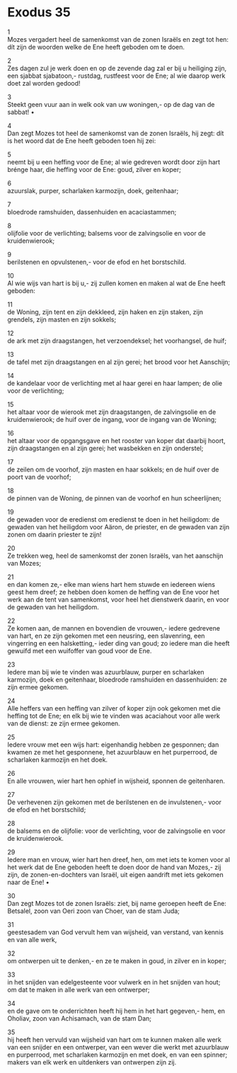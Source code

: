 # Exodus 35
1	
Mozes vergadert
heel de samenkomst
   van de zonen Israëls
   en zegt tot hen:
dít zijn de woorden
welke de Ene heeft geboden om te doen.

2	
Zes dagen
zul je werk doen
en op de zevende dag
zal er bij u heiliging zijn,
een sjabbat sjabatoon,- rustdag, rustfeest
   voor de Ene;
al wie daarop werk doet
   zal worden gedood!

3	
Steekt geen vuur aan
in welk ook van uw woningen,-
op de dag van de sabbat!
•

4	
Dan zegt Mozes
tot heel de samenkomst
   van de zonen Israëls,
   hij zegt:
dít is het woord
dat de Ene heeft geboden toen hij zei:

5	
neemt bij u een heffing voor de Ene;
al wie gedreven wordt door zijn hart
brénge haar,
die heffing voor de Ene:
goud, zilver en koper;

6	
azuurslak, purper, scharlaken karmozijn, doek,
   geitenhaar;

7	
bloedrode ramshuiden, dassenhuiden
   en acaciastammen;

8	
olijfolie voor de verlichting;
balsems voor de zalvingsolie
en voor de kruidenwierook;

9	
berilstenen
en opvulstenen,-
voor de efod en het borstschild.

10	
Al wie wijs van hart is bij u,-
zij zullen komen en maken
al wat de Ene heeft geboden:

11	
de Woning,
zijn tent en zijn dekkleed,
zijn haken en zijn staken,
zijn grendels,
zijn masten en zijn sokkels;

12	
de ark met zijn draagstangen,
   het verzoendeksel;
het voorhangsel, de huif;

13	
de tafel met zijn draagstangen
   en al zijn gerei;
het brood voor het Aanschijn;

14	
de kandelaar voor de verlichting
   met al haar gerei
   en haar lampen;
de olie voor de verlichting;

15	
het altaar voor de wierook
   met zijn draagstangen,
de zalvingsolie en
de kruidenwierook;
de huif over de ingang,
   voor de ingang van de Woning;

16	
het altaar voor de opgangsgave
en het rooster van koper dat daarbij hoort,
zijn draagstangen en al zijn gerei;
het wasbekken en zijn onderstel;

17	
de zeilen om de voorhof,
zijn masten en haar sokkels;
en
de huif over de poort van de voorhof;

18	
de pinnen van de Woning,
   de pinnen van de voorhof
   en hun scheerlijnen;

19	
de gewaden voor de eredienst
om eredienst te doen in het heiligdom:
de gewaden van het heiligdom voor Aäron,
   de priester,
en de gewaden van zijn zonen
   om daarin priester te zijn!

20	
Ze trekken weg,
   heel de samenkomst der zonen Israëls,
   van het aanschijn van Mozes;

21	
en dan komen ze,-
elke man wiens hart hem stuwde en
iedereen
wiens geest hem dreef;
ze hebben doen komen
   de heffing van de Ene
   voor het werk aan de tent van samenkomst,
   voor heel het dienstwerk daarin,
en voor de gewaden van het heiligdom.

22	
Ze komen aan, de mannen
   en bovendien de vrouwen,-
iedere gedrevene van hart,
en ze zijn gekomen met een neusring,
   een slavenring, een vingerring
en een halsketting,- ieder ding van goud;
zo iedere man
die heeft gewuifd
   met een wuifoffer van goud
   voor de Ene.

23	
Iedere man
bij wie te vinden was
azuurblauw, purper en scharlaken karmozijn,
   doek en geitenhaar,
bloedrode ramshuiden en dassenhuiden:
   ze zijn ermee gekomen.

24	
Alle heffers
van een heffing van zilver of koper
zijn ook gekomen met
die heffing tot de Ene;
en elk
bij wie te vinden was
   acaciahout voor alle werk van de dienst:
   ze zijn ermee gekomen.

25	
Iedere vrouw met een wijs hart:
   eigenhandig hebben ze gesponnen;
dan kwamen ze met het gesponnene,
het azuurblauw en het purperrood,
de scharlaken karmozijn en het doek.

26	
En alle vrouwen,
wier hart hen ophief in wijsheid,
sponnen de geitenharen.

27	
De verhevenen zijn gekomen met
de berilstenen
en de invulstenen,-
voor de efod en het borstschild;

28	
de balsems en de olijfolie:
voor de verlichting,
voor de zalvingsolie
en voor de kruidenwierook.

29	
Iedere man en vrouw,
wier hart hen dreef,
hen,
om met iets te komen voor al het werk
dat de Ene geboden heeft te doen
   door de hand van Mozes,-
zij zijn, de zonen-en-dochters van Israël,
   uit eigen aandrift
   met iets gekomen naar de Ene!
•

30	
Dan zegt Mozes tot de zonen Israëls:
ziet, bij name geroepen heeft de Ene:
Betsalel, zoon van Oeri zoon van Choer,
   van de stam Juda;

31	
geestesadem van God vervult hem
van wijsheid, van verstand, van kennis
   en van alle werk,

32	
om ontwerpen uit te denken,-
en ze te maken in goud,
   in zilver en in koper;

33	
in het snijden van edelgesteente
   voor vulwerk
en in het snijden van hout;
om dat te maken in alle werk
   van een ontwerper;

34	
en de gave om te onderrichten
   heeft hij hem
   in het hart gegeven,-
hem,
en Oholiav, zoon van Achisamach,
   van de stam Dan;

35	
hij heeft hen vervuld
   van wijsheid van hart
om te kunnen maken
alle werk van een snijder en een ontwerper,
van een wever die werkt
met azuurblauw en purperrood,
met scharlaken karmozijn en met doek,
   en van een spinner;
makers van elk werk en
uitdenkers van ontwerpen zijn zij.